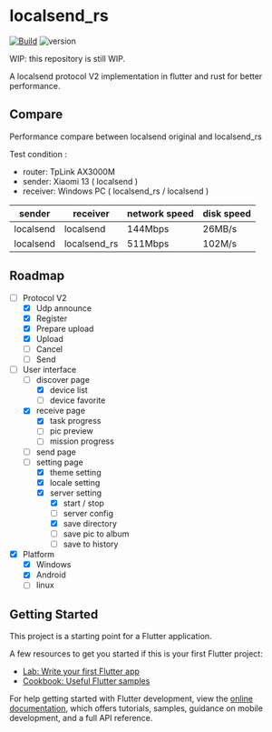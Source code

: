 # localsend_rs

[![Build](https://github.com/tom8zds/localsend_rs/actions/workflows/build.yml/badge.svg?branch=main)](https://github.com/tom8zds/localsend_rs/actions/workflows/build.yml) ![version](https://img.shields.io/badge/version-0.0.1_alpha-red)

WIP: this repository is still WIP. 

A localsend protocol V2 implementation in flutter and rust for better performance.

## Compare

Performance compare between localsend original and localsend_rs

Test condition : 

 - router: TpLink AX3000M
 - sender: Xiaomi 13 ( localsend )
 - receiver: Windows PC ( localsend_rs / localsend )

| sender    | receiver     | network speed | disk speed |
| --------- | ------------ | ------------- | ---------- |
| localsend | localsend    | 144Mbps       | 26MB/s     |
| localsend | localsend_rs | 511Mbps       | 102M/s     |

## Roadmap

- [ ] Protocol V2
    - [x] Udp announce
    - [x] Register
    - [x] Prepare upload
    - [x] Upload
    - [ ] Cancel
    - [ ] Send
- [ ] User interface
    - [ ] discover page
      - [x] device list
      - [ ] device favorite
    - [x] receive page
      - [x] task progress
      - [ ] pic preview
      - [ ] mission progress
    - [ ] send page
    - [ ] setting page
      - [x] theme setting
      - [x] locale setting
      - [x] server setting
        - [x] start / stop
        - [ ] server config
        - [x] save directory
        - [ ] save pic to album
        - [ ] save to history
- [x] Platform
  - [x] Windows
  - [x] Android
  - [ ] linux

## Getting Started

This project is a starting point for a Flutter application.

A few resources to get you started if this is your first Flutter project:

- [Lab: Write your first Flutter app](https://docs.flutter.dev/get-started/codelab)
- [Cookbook: Useful Flutter samples](https://docs.flutter.dev/cookbook)

For help getting started with Flutter development, view the
[online documentation](https://docs.flutter.dev/), which offers tutorials,
samples, guidance on mobile development, and a full API reference.
